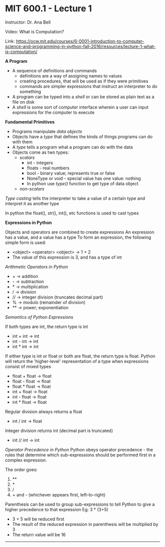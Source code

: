 # MIT 600.1 - Lecture 1

Instructor: Dr. Ana Bell

Video: What is Computation?

Link: https://ocw.mit.edu/courses/6-0001-introduction-to-computer-science-and-programming-in-python-fall-2016/resources/lecture-1-what-is-computation/

**A Program**
- A sequence of definitions and commands
    - definitions are a way of assigning names to values
    - creating procedures, that will be used as if they were primitives
    - commands are simpler expressions that instruct an interpreter to do
      something
- A program can be typed into a *shell* or can be stored as plain text as a
  file on disk
- A *shell* is some sort of computer interface wherein a user can input
  expressions for the computer to execute

**Fundamental Primitives**
- Programs manipulate *data objects*
- Objects have a *type* that defines the kinds of things programs can do with
  them
- A *type* tells a program what a program can do with the data
- Objects come as two types:
    - *scalars*
        - int - integers
        - floats - real numbers
        - bool - binary value; represents true or false
        - NoneType or void - special value has one value: nothing
        - In python use _type()_ function to get type of data object
    - *non-scalars*

*Type casting* tells the interpreter to take a value of a certain type and
interpret it as another type

In python the float(), str(), int(), etc
functions is used to cast types

**Expressions in Python**

Objects and operators are combined to create expressions An expression has a
value, and a value has a type To form an expression, the following simple form
is used:
- \<object\> \<operator\> \<object\> -> 1 + 2
- The value of this expression is 3, and has a type of int

*Arithmetic Operators in Python*
- \+ -> addition
- \- -> subtraction
- \* -> multiplication
- / -> division
- // -> integer division (truncates decimal part)
- % -> modulo (remainder of division)
- \*\* -> power; exponentiation

*Semantics of Python Expressions*

If both types are int, the return type is int
- int + int -> int
- int - int  -> int
- int * int -> int

If either type is int or float or both are float, the return type is float.
Python will return the 'higher-level' representation of a type when expressions
consist of mixed types
- float + float -> float
- float - float -> float
- float * float -> float
- int + float -> float
- int - float -> float
- int * float -> float

Regular division always returns a float
- int / int -> float

Integer division returns int (decimal part is truncated)
- int // int  -> int

*Operator Precedence in Python* Python obeys operator precedence - the rules
that determine which sub-expressions should be performed first in a complex
expression.

The order goes:
1. \*\*
2. \*
3. \/
4. \+ and \- (whichever appears first, left-to-right)

Parenthesis can be used to group sub-expressions to tell Python to give a
higher precedence to that expression Eg: 3 \* (3+5)
- 3 + 5 will be reduced first
- The result of the reduced expression in parenthesis will be multiplied by 3
- The return value will be 16

___
